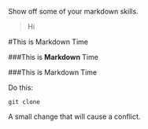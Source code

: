 Show off some of your markdown skills.

> Hi

#This is Markdown Time

###This is **Markdown** Time

###This is Markdown Time

Do this:

`git clone`

A small change that will cause a conflict.